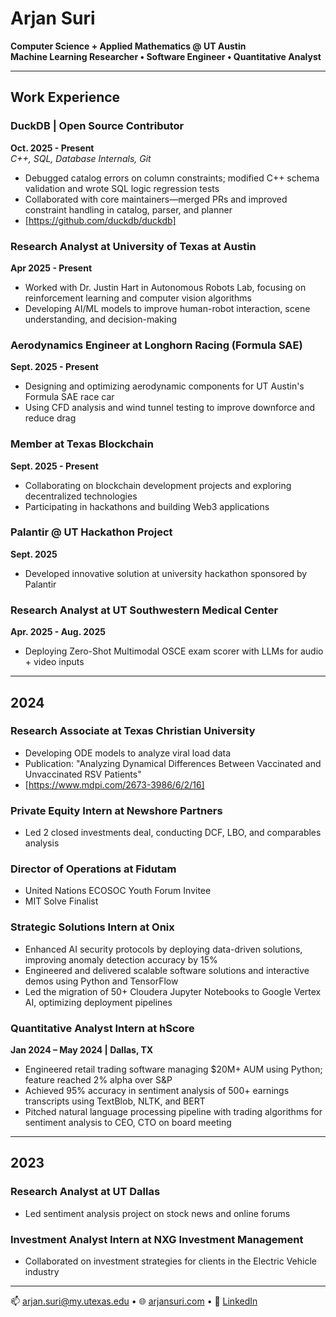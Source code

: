# Arjan Suri

**Computer Science + Applied Mathematics @ UT Austin**  
**Machine Learning Researcher • Software Engineer • Quantitative Analyst**

---

## Work Experience

### **DuckDB | Open Source Contributor**
**Oct. 2025 - Present**  
*C++, SQL, Database Internals, Git*

- Debugged catalog errors on column constraints; modified C++ schema validation and wrote SQL logic regression tests
- Collaborated with core maintainers—merged PRs and improved constraint handling in catalog, parser, and planner
- [https://github.com/duckdb/duckdb]

### **Research Analyst at University of Texas at Austin**
**Apr 2025 - Present**

- Worked with Dr. Justin Hart in Autonomous Robots Lab, focusing on reinforcement learning and computer vision algorithms
- Developing AI/ML models to improve human-robot interaction, scene understanding, and decision-making

### **Aerodynamics Engineer at Longhorn Racing (Formula SAE)**
**Sept. 2025 - Present**

- Designing and optimizing aerodynamic components for UT Austin's Formula SAE race car
- Using CFD analysis and wind tunnel testing to improve downforce and reduce drag

### **Member at Texas Blockchain**
**Sept. 2025 - Present**

- Collaborating on blockchain development projects and exploring decentralized technologies
- Participating in hackathons and building Web3 applications

### **Palantir @ UT Hackathon Project**
**Sept. 2025**

- Developed innovative solution at university hackathon sponsored by Palantir

### **Research Analyst at UT Southwestern Medical Center**
**Apr. 2025 - Aug. 2025**

- Deploying Zero-Shot Multimodal OSCE exam scorer with LLMs for audio + video inputs

---

## 2024

### **Research Associate at Texas Christian University**

- Developing ODE models to analyze viral load data
- Publication: "Analyzing Dynamical Differences Between Vaccinated and Unvaccinated RSV Patients"
- [https://www.mdpi.com/2673-3986/6/2/16]

### **Private Equity Intern at Newshore Partners**

- Led 2 closed investments deal, conducting DCF, LBO, and comparables analysis

### **Director of Operations at Fidutam**

- United Nations ECOSOC Youth Forum Invitee
- MIT Solve Finalist

### **Strategic Solutions Intern at Onix**

- Enhanced AI security protocols by deploying data-driven solutions, improving anomaly detection accuracy by 15%
- Engineered and delivered scalable software solutions and interactive demos using Python and TensorFlow
- Led the migration of 50+ Cloudera Jupyter Notebooks to Google Vertex AI, optimizing deployment pipelines

### **Quantitative Analyst Intern at hScore**
**Jan 2024 – May 2024 | Dallas, TX**

- Engineered retail trading software managing $20M+ AUM using Python; feature reached 2% alpha over S&P
- Achieved 95% accuracy in sentiment analysis of 500+ earnings transcripts using TextBlob, NLTK, and BERT
- Pitched natural language processing pipeline with trading algorithms for sentiment analysis to CEO, CTO on board meeting

---

## 2023

### **Research Analyst at UT Dallas**

- Led sentiment analysis project on stock news and online forums

### **Investment Analyst Intern at NXG Investment Management**

- Collaborated on investment strategies for clients in the Electric Vehicle industry

---

📫 [arjan.suri@my.utexas.edu](mailto:arjan.suri@my.utexas.edu) • 🌐 [arjansuri.com](https://arjansuri.com) • 💼 [LinkedIn](https://linkedin.com/in/arjansuri)
